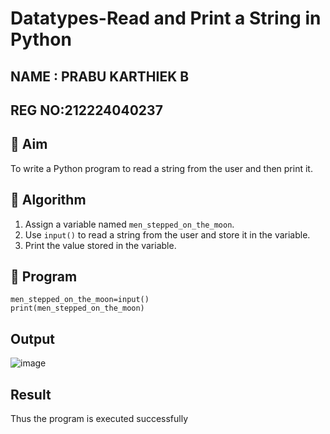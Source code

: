 # Datatypes-Read and Print a String in Python

## NAME : PRABU KARTHIEK B
## REG NO:212224040237
## 🎯 Aim
To write a Python program to read a string from the user and then print it.

## 🧠 Algorithm
1. Assign a variable named `men_stepped_on_the_moon`.
2. Use `input()` to read a string from the user and store it in the variable.
3. Print the value stored in the variable.

## 🧾 Program
```
men_stepped_on_the_moon=input()
print(men_stepped_on_the_moon)
```
## Output
![image](https://github.com/user-attachments/assets/a07afe3f-74f8-4af2-83d8-cf1da1467002)


## Result
Thus the program is executed successfully
